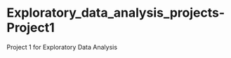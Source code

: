 Exploratory_data_analysis_projects-Project1
===========================================

Project 1 for Exploratory Data Analysis
